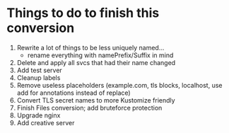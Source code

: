 # Things to do to finish this conversion
1. Rewrite a lot of things to be less uniquely named...
    - rename everything with namePrefix/Suffix in mind
2. Delete and apply all svcs that had their name changed
3. Add test server
4. Cleanup labels
5. Remove useless placeholders (example.com, tls blocks, localhost, use add for annotations instead of replace)
6. Convert TLS secret names to more Kustomize friendly
7. Finish Files conversion; add bruteforce protection
8. Upgrade nginx
9. Add creative server
